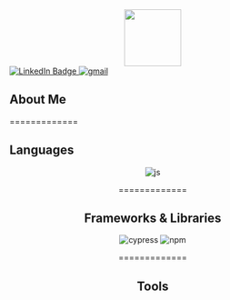 <div id="header" align="center">
  <img src="https://media.giphy.com/media/du3J3cXyzhj75IOgvA/giphy.gif" width="100"/>
</div>


<div id="badges">
  <a href="https://www.linkedin.com/in/johnathon-ammon-turing-01a86919a/">
  <img src="https://img.shields.io/badge/LinkedIn-blue?style=for-the-badge&logo=linkedin&logoColor=white" alt="LinkedIn Badge"/>
  </a>
  <a href="mailto:ammonj78@gmail.com">
    <img src="https://img.shields.io/badge/Gmail-D14836?style=for-the-badge&logo=gmail&logoColor=white" alt="gmail"/>
  </a>
</div>




## About Me

=============

## Languages
<div id="len" align="center">
   <img src="https://img.shields.io/badge/JavaScript-323330?style=for-the-badge&logo=javascript&logoColor=F7DF1E" alt="js"
   <img src="https://img.shields.io/badge/HTML5-E34F26?style=for-the-badge&logo=html5&logoColor=white" alt="html"
   <img src="https://img.shields.io/badge/CSS3-1572B6?style=for-the-badge&logo=css3&logoColor=white" alt="css"
   <img src="https://img.shields.io/badge/TypeScript-007ACC?style=for-the-badge&logo=typescript&logoColor=white" alt="ty"
</div>


=============

## Frameworks & Libraries
<div>
  <img src="https://img.shields.io/badge/Cypress-17202C?style=for-the-badge&logo=cypress&logoColor=white" alt="cypress"/>
  <img src="https://img.shields.io/badge/npm-CB3837?style=for-the-badge&logo=npm&logoColor=white" alt="npm"
  <img src="https://img.shields.io/badge/React-20232A?style=for-the-badge&logo=react&logoColor=61DAFB" alt="react"
  <img src="https://img.shields.io/badge/React_Router-CA4245?style=for-the-badge&logo=react-router&logoColor=white" alt="router"
   <img src="https://img.shields.io/badge/npm-CB3837?style=for-the-badge&logo=npm&logoColor=white" alt="npm"
   <img src="https://img.shields.io/badge/npm-CB3837?style=for-the-badge&logo=npm&logoColor=white" alt="npm"
   <img src="https://img.shields.io/badge/npm-CB3837?style=for-the-badge&logo=npm&logoColor=white" alt="npm"
   <img src="https://img.shields.io/badge/npm-CB3837?style=for-the-badge&logo=npm&logoColor=white" alt="npm"
<div/>

=============

## Tools 



